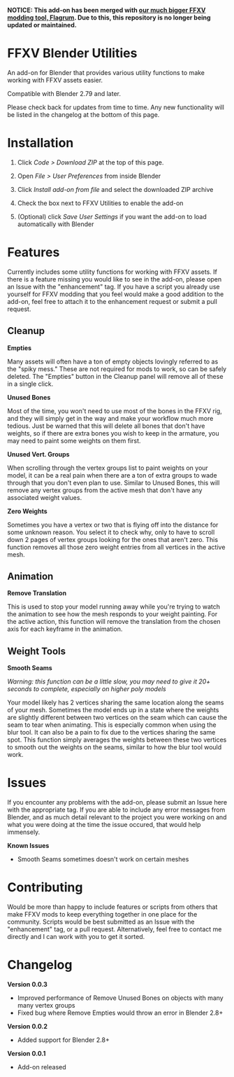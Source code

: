 **NOTICE: This add-on has been merged with [our much bigger FFXV modding tool, Flagrum](https://github.com/Kizari/Flagrum). Due to this, this repository is no longer being updated or maintained.**

# FFXV Blender Utilities

An add-on for Blender that provides various utility functions to make working with FFXV assets easier.

Compatible with Blender 2.79 and later.

Please check back for updates from time to time. Any new functionality will be listed in the changelog at the bottom of this page.

# Installation

1. Click *Code > Download ZIP* at the top of this page.

2. Open *File > User Preferences* from inside Blender

3. Click *Install add-on from file* and select the downloaded ZIP archive

4. Check the box next to FFXV Utilities to enable the add-on

5. (Optional) click *Save User Settings* if you want the add-on to load automatically with Blender

# Features

Currently includes some utility functions for working with FFXV assets. If there is a feature missing you would like to see in the add-on, please open an Issue with the "enhancement" tag. If you have a script you already use yourself for FFXV modding that you feel would make a good addition to the add-on, feel free to attach it to the enhancement request or submit a pull request.

## Cleanup

**Empties**

Many assets will often have a ton of empty objects lovingly referred to as the "spiky mess." These are not required for mods to work, so can be safely deleted. The "Empties" button in the Cleanup panel will remove all of these in a single click.

**Unused Bones**

Most of the time, you won't need to use most of the bones in the FFXV rig, and they will simply get in the way and make your workflow much more tedious. Just be warned that this will delete all bones that don't have weights, so if there are extra bones you wish to keep in the armature, you may need to paint some weights on them first.

**Unused Vert. Groups**

When scrolling through the vertex groups list to paint weights on your model, it can be a real pain when there are a ton of extra groups to wade through that you don't even plan to use. Similar to Unused Bones, this will remove any vertex groups from the active mesh that don't have any associated weight values.

**Zero Weights**

Sometimes you have a vertex or two that is flying off into the distance for some unknown reason. You select it to check why, only to have to scroll down 2 pages of vertex groups looking for the ones that aren't zero. This function removes all those zero weight entries from all vertices in the active mesh.

## Animation

**Remove Translation**

This is used to stop your model running away while you're trying to watch the animation to see how the mesh responds to your weight painting. For the active action, this function will remove the translation from the chosen axis for each keyframe in the animation.

## Weight Tools

**Smooth Seams**

*Warning: this function can be a little slow, you may need to give it 20+ seconds to complete, especially on higher poly models*

Your model likely has 2 vertices sharing the same location along the seams of your mesh. Sometimes the model ends up in a state where the weights are slightly different between two vertices on the seam which can cause the seam to tear when animating. This is especially common when using the blur tool. It can also be a pain to fix due to the vertices sharing the same spot. This function simply averages the weights between these two vertices to smooth out the weights on the seams, similar to how the blur tool would work.

# Issues

If you encounter any problems with the add-on, please submit an Issue here with the appropriate tag. If you are able to include any error messages from Blender, and as much detail relevant to the project you were working on and what you were doing at the time the issue occured, that would help immensely.

**Known Issues**
- Smooth Seams sometimes doesn't work on certain meshes

# Contributing

Would be more than happy to include features or scripts from others that make FFXV mods to keep everything together in one place for the community. Scripts would be best submitted as an Issue with the "enhancement" tag, or a pull request. Alternatively, feel free to contact me directly and I can work with you to get it sorted.

# Changelog

**Version 0.0.3**
- Improved performance of Remove Unused Bones on objects with many many vertex groups
- Fixed bug where Remove Empties would throw an error in Blender 2.8+

**Version 0.0.2**
- Added support for Blender 2.8+

**Version 0.0.1**
- Add-on released

